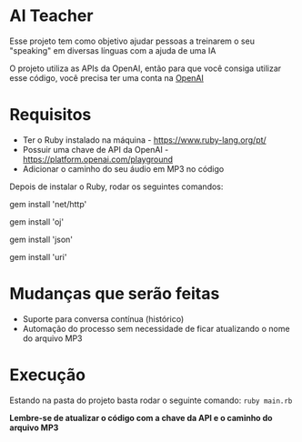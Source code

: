 # AI Teacher

Esse projeto tem como objetivo ajudar pessoas a treinarem o seu "speaking" em diversas línguas com a ajuda de uma IA

O projeto utiliza as APIs da OpenAI, então para que você consiga utilizar esse código, você precisa ter uma conta na [OpenAI](https://openai.com/pricing)

# Requisitos

- Ter o Ruby instalado na máquina - https://www.ruby-lang.org/pt/
- Possuir uma chave de API da OpenAI - https://platform.openai.com/playground
- Adicionar o caminho do seu áudio em MP3 no código

Depois de instalar o Ruby, rodar os seguintes comandos:

gem install 'net/http'

gem install 'oj'

gem install 'json'

gem install 'uri'

# Mudanças que serão feitas

- Suporte para conversa contínua (histórico)
- Automação do processo sem necessidade de ficar atualizando o nome do arquivo MP3

# Execução

Estando na pasta do projeto basta rodar o seguinte comando: `ruby main.rb`

**Lembre-se de atualizar o código com a chave da API e o caminho do arquivo MP3**
